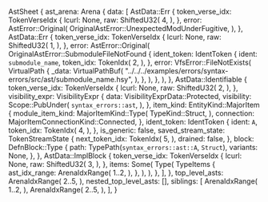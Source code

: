 AstSheet {
    ast_arena: Arena {
        data: [
            AstData::Err {
                token_verse_idx: TokenVerseIdx {
                    lcurl: None,
                    raw: ShiftedU32(
                        4,
                    ),
                },
                error: AstError::Original(
                    OriginalAstError::UnexpectedModUnderFugitive,
                ),
            },
            AstData::Err {
                token_verse_idx: TokenVerseIdx {
                    lcurl: None,
                    raw: ShiftedU32(
                        1,
                    ),
                },
                error: AstError::Original(
                    OriginalAstError::SubmoduleFileNotFound {
                        ident_token: IdentToken {
                            ident: `submodule_name`,
                            token_idx: TokenIdx(
                                2,
                            ),
                        },
                        error: VfsError::FileNotExists(
                            VirtualPath {
                                _data: VirtualPathBuf(
                                    "../../../examples/errors/syntax-errors/src/ast/submodule_name.hsy",
                                ),
                            },
                        ),
                    },
                ),
            },
            AstData::Identifiable {
                token_verse_idx: TokenVerseIdx {
                    lcurl: None,
                    raw: ShiftedU32(
                        2,
                    ),
                },
                visibility_expr: VisibilityExpr {
                    data: VisibilityExprData::Protected,
                    visibility: Scope::PubUnder(
                        `syntax_errors::ast`,
                    ),
                },
                item_kind: EntityKind::MajorItem {
                    module_item_kind: MajorItemKind::Type(
                        TypeKind::Struct,
                    ),
                    connection: MajorItemConnectionKind::Connected,
                },
                ident_token: IdentToken {
                    ident: `A`,
                    token_idx: TokenIdx(
                        4,
                    ),
                },
                is_generic: false,
                saved_stream_state: TokenStreamState {
                    next_token_idx: TokenIdx(
                        5,
                    ),
                    drained: false,
                },
                block: DefnBlock::Type {
                    path: TypePath(`syntax_errors::ast::A`, `Struct`),
                    variants: None,
                },
            },
            AstData::ImplBlock {
                token_verse_idx: TokenVerseIdx {
                    lcurl: None,
                    raw: ShiftedU32(
                        3,
                    ),
                },
                items: Some(
                    Type(
                        TypeItems {
                            ast_idx_range: ArenaIdxRange(
                                1..2,
                            ),
                        },
                    ),
                ),
            },
        ],
    },
    top_level_asts: ArenaIdxRange(
        2..5,
    ),
    nested_top_level_asts: [],
    siblings: [
        ArenaIdxRange(
            1..2,
        ),
        ArenaIdxRange(
            2..5,
        ),
    ],
}